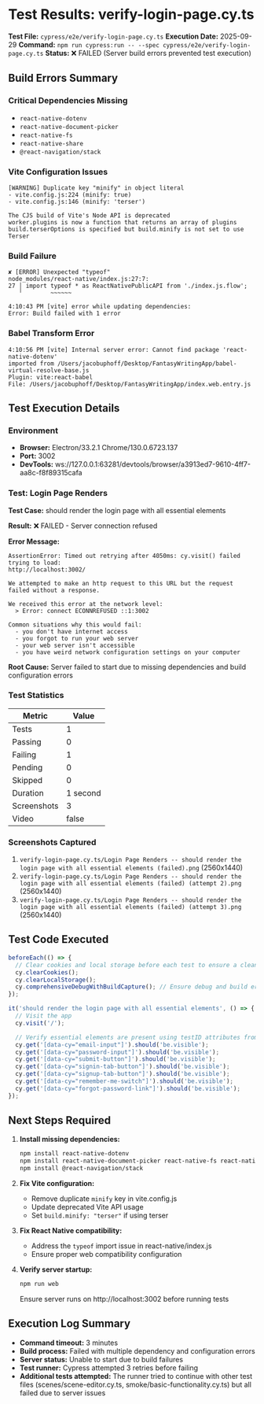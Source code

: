 # Test Results: verify-login-page.cy.ts

**Test File:** `cypress/e2e/verify-login-page.cy.ts`
**Execution Date:** 2025-09-29
**Command:** `npm run cypress:run -- --spec cypress/e2e/verify-login-page.cy.ts`
**Status:** ❌ FAILED (Server build errors prevented test execution)

## Build Errors Summary

### Critical Dependencies Missing

- `react-native-dotenv`
- `react-native-document-picker`
- `react-native-fs`
- `react-native-share`
- `@react-navigation/stack`

### Vite Configuration Issues

```
[WARNING] Duplicate key "minify" in object literal
- vite.config.js:224 (minify: true)
- vite.config.js:146 (minify: 'terser')

The CJS build of Vite's Node API is deprecated
worker.plugins is now a function that returns an array of plugins
build.terserOptions is specified but build.minify is not set to use Terser
```

### Build Failure

```
✘ [ERROR] Unexpected "typeof"
node_modules/react-native/index.js:27:7:
27 │ import typeof * as ReactNativePublicAPI from './index.js.flow';
   ╵        ~~~~~~

4:10:43 PM [vite] error while updating dependencies:
Error: Build failed with 1 error
```

### Babel Transform Error

```
4:10:56 PM [vite] Internal server error: Cannot find package 'react-native-dotenv'
imported from /Users/jacobuphoff/Desktop/FantasyWritingApp/babel-virtual-resolve-base.js
Plugin: vite:react-babel
File: /Users/jacobuphoff/Desktop/FantasyWritingApp/index.web.entry.js
```

## Test Execution Details

### Environment

- **Browser:** Electron/33.2.1 Chrome/130.0.6723.137
- **Port:** 3002
- **DevTools:** ws://127.0.0.1:63281/devtools/browser/a3913ed7-9610-4ff7-aa8c-f8f89315cafa

### Test: Login Page Renders

**Test Case:** should render the login page with all essential elements

**Result:** ❌ FAILED - Server connection refused

**Error Message:**

```
AssertionError: Timed out retrying after 4050ms: cy.visit() failed trying to load:
http://localhost:3002/

We attempted to make an http request to this URL but the request failed without a response.

We received this error at the network level:
  > Error: connect ECONNREFUSED ::1:3002

Common situations why this would fail:
  - you don't have internet access
  - you forgot to run your web server
  - your web server isn't accessible
  - you have weird network configuration settings on your computer
```

**Root Cause:** Server failed to start due to missing dependencies and build configuration errors

### Test Statistics

| Metric      | Value    |
| ----------- | -------- |
| Tests       | 1        |
| Passing     | 0        |
| Failing     | 1        |
| Pending     | 0        |
| Skipped     | 0        |
| Duration    | 1 second |
| Screenshots | 3        |
| Video       | false    |

### Screenshots Captured

1. `verify-login-page.cy.ts/Login Page Renders -- should render the login page with all essential elements (failed).png` (2560x1440)
2. `verify-login-page.cy.ts/Login Page Renders -- should render the login page with all essential elements (failed) (attempt 2).png` (2560x1440)
3. `verify-login-page.cy.ts/Login Page Renders -- should render the login page with all essential elements (failed) (attempt 3).png` (2560x1440)

## Test Code Executed

```javascript
beforeEach(() => {
  // Clear cookies and local storage before each test to ensure a clean state
  cy.clearCookies();
  cy.clearLocalStorage();
  cy.comprehensiveDebugWithBuildCapture(); // Ensure debug and build error capture is active
});

it('should render the login page with all essential elements', () => {
  // Visit the app
  cy.visit('/');

  // Verify essential elements are present using testID attributes from LoginScreen.tsx
  cy.get('[data-cy="email-input"]').should('be.visible');
  cy.get('[data-cy="password-input"]').should('be.visible');
  cy.get('[data-cy="submit-button"]').should('be.visible');
  cy.get('[data-cy="signin-tab-button"]').should('be.visible');
  cy.get('[data-cy="signup-tab-button"]').should('be.visible');
  cy.get('[data-cy="remember-me-switch"]').should('be.visible');
  cy.get('[data-cy="forgot-password-link"]').should('be.visible');
});
```

## Next Steps Required

1. **Install missing dependencies:**

   ```bash
   npm install react-native-dotenv
   npm install react-native-document-picker react-native-fs react-native-share
   npm install @react-navigation/stack
   ```

2. **Fix Vite configuration:**

   - Remove duplicate `minify` key in vite.config.js
   - Update deprecated Vite API usage
   - Set `build.minify: "terser"` if using terser

3. **Fix React Native compatibility:**

   - Address the `typeof` import issue in react-native/index.js
   - Ensure proper web compatibility configuration

4. **Verify server startup:**
   ```bash
   npm run web
   ```
   Ensure server runs on http://localhost:3002 before running tests

## Execution Log Summary

- **Command timeout:** 3 minutes
- **Build process:** Failed with multiple dependency and configuration errors
- **Server status:** Unable to start due to build failures
- **Test runner:** Cypress attempted 3 retries before failing
- **Additional tests attempted:** The runner tried to continue with other test files (scenes/scene-editor.cy.ts, smoke/basic-functionality.cy.ts) but all failed due to server issues
